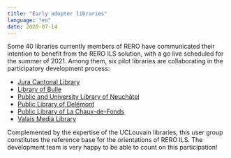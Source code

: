```yaml
---
title: "Early adopter libraries"
language: "en"
date: 2020-07-14
---
```


Some 40 libraries currently members of RERO have communicated their intention to benefit from the RERO ILS solution, with a go live scheduled for the summer of 2021. Among them, six pilot libraries are collaborating in the participatory development process:

* [Jura Cantonal Library](https://www.jura.ch/occ/bicj)
* [Library of Bulle](https://musee-gruerien.ch/)
* [Public and University Library of Neuchâtel](http://bpun.unine.ch/)
* [Public Library of Delémont](http://www.delemont.ch/fr/Tourisme-culture-et-loisirs/Vie-culturelles/Bibliotheque/Bibliotheque.html)
* [Public Library of La Chaux-de-Fonds](http://cdf-bibliotheques.ne.ch/)
* [Valais Media Library](https://www.mediatheque.ch/)

Complemented by the expertise of the UCLouvain libraries, this user group constitutes the reference base for the orientations of RERO ILS. The development team is very happy to be able to count on this participation!